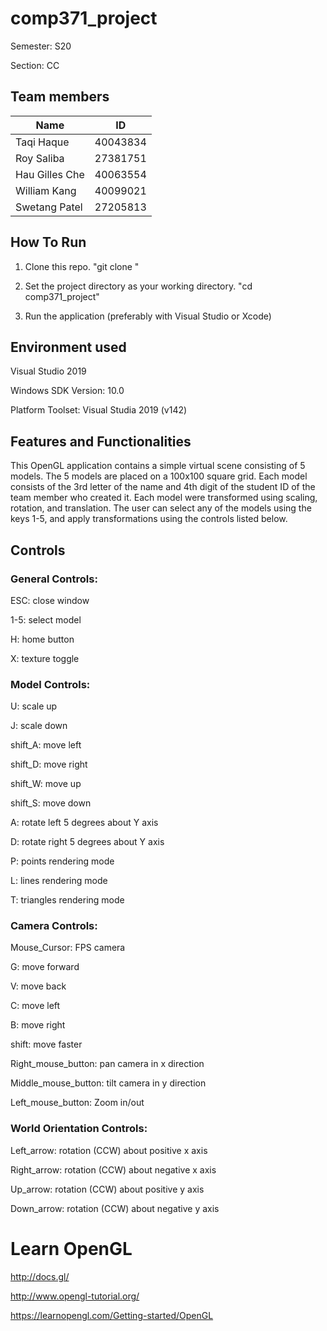 # comp371_project 
Semester: S20

Section: CC

## Team members
| Name          | ID        | 
| ------------- |:-------------:|
| Taqi Haque | 40043834 |
| Roy Saliba | 27381751 | 
| Hau Gilles Che | 40063554 | 
| William Kang | 40099021 | 
| Swetang Patel | 27205813 | 

## How To Run
1. Clone this repo. "git clone <url>"

2. Set the project directory as your working directory. "cd comp371_project"

3. Run the application (preferably with Visual Studio or Xcode)

## Environment used

Visual Studio 2019 

Windows SDK Version: 10.0

Platform Toolset: Visual Studia 2019 (v142)

## Features and Functionalities
This OpenGL application contains a simple virtual scene consisting of 5 models. The 5 models are placed on a 100x100 square grid. Each model consists of the 3rd letter of the name and 4th digit of the student ID of the team member who created it. Each model were transformed using scaling, rotation, and translation. The user can select any of the models using the keys 1-5, and apply transformations using the controls listed below.

## Controls

### General Controls:

ESC: close window

1-5: select model

H: home button

X: texture toggle

### Model Controls:

U: scale up

J: scale down

shift_A: move left

shift_D: move right

shift_W: move up

shift_S: move down

A: rotate left 5 degrees about Y axis

D: rotate right 5 degrees about Y axis


P: points rendering mode

L: lines rendering mode

T: triangles rendering mode


### Camera Controls:

Mouse_Cursor: FPS camera

G: move forward

V: move back

C: move left

B: move right

shift: move faster


Right_mouse_button: pan camera in x direction

Middle_mouse_button: tilt camera in y direction

Left_mouse_button: Zoom in/out


### World Orientation Controls:

Left_arrow: rotation (CCW) about positive x axis

Right_arrow: rotation (CCW) about negative x axis

Up_arrow: rotation (CCW) about positive y axis 

Down_arrow: rotation (CCW) about negative y axis 


# Learn OpenGL
http://docs.gl/

http://www.opengl-tutorial.org/

https://learnopengl.com/Getting-started/OpenGL
